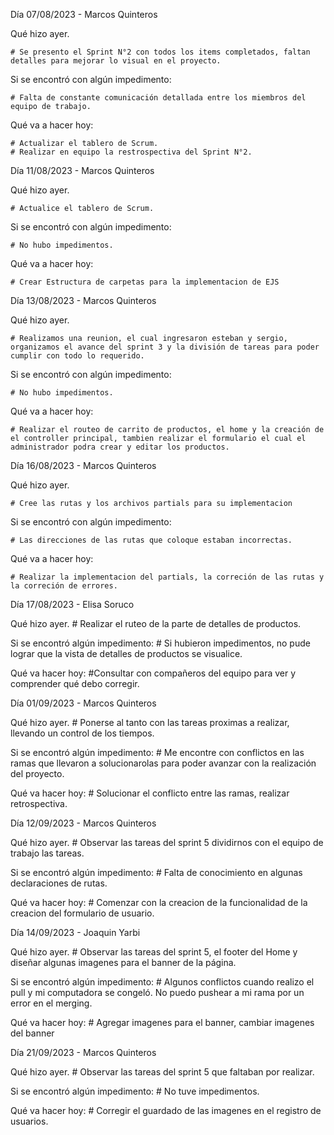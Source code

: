 Día 07/08/2023 - Marcos Quinteros

Qué hizo ayer.

    # Se presento el Sprint N°2 con todos los items completados, faltan detalles para mejorar lo visual en el proyecto.

Si se encontró con algún impedimento:

    # Falta de constante comunicación detallada entre los miembros del equipo de trabajo.

Qué va a hacer hoy:

    # Actualizar el tablero de Scrum.
    # Realizar en equipo la restrospectiva del Sprint N°2.

Día 11/08/2023 - Marcos Quinteros

Qué hizo ayer.

    # Actualice el tablero de Scrum.

Si se encontró con algún impedimento:

    # No hubo impedimentos.

Qué va a hacer hoy:

    # Crear Estructura de carpetas para la implementacion de EJS
  
Día 13/08/2023 - Marcos Quinteros

Qué hizo ayer.

    # Realizamos una reunion, el cual ingresaron esteban y sergio, organizamos el avance del sprint 3 y la división de tareas para poder cumplir con todo lo requerido.

Si se encontró con algún impedimento:

    # No hubo impedimentos.

Qué va a hacer hoy:

    # Realizar el routeo de carrito de productos, el home y la creación de el controller principal, tambien realizar el formulario el cual el administrador podra crear y editar los productos.
  
Día 16/08/2023 - Marcos Quinteros

Qué hizo ayer.

    # Cree las rutas y los archivos partials para su implementacion

Si se encontró con algún impedimento:

    # Las direcciones de las rutas que coloque estaban incorrectas.

Qué va a hacer hoy:

    # Realizar la implementacion del partials, la correción de las rutas y la correción de errores.

Día 17/08/2023 - Elisa Soruco 

Qué hizo ayer.
    # Realizar el ruteo de la parte de detalles de productos. 

Si se encontró algún impedimento: 
    # Si hubieron impedimentos, no pude lograr que la vista de detalles de productos se visualice.  
    
Qué va hacer hoy:
    #Consultar con compañeros del equipo para ver y comprender qué debo corregir.

Día 01/09/2023 - Marcos Quinteros

Qué hizo ayer.
    # Ponerse al tanto con las tareas proximas a realizar, llevando un control de los tiempos.

Si se encontró algún impedimento: 
    # Me encontre con conflictos en las ramas que llevaron a solucionarolas para poder avanzar con la realización del proyecto.
    
Qué va hacer hoy:
    # Solucionar el conflicto entre las ramas, realizar retrospectiva.
    
Día 12/09/2023 - Marcos Quinteros

Qué hizo ayer.
    # Observar las tareas del sprint 5 dividirnos con el equipo de trabajo las tareas.

Si se encontró algún impedimento: 
    # Falta de conocimiento en algunas declaraciones de rutas.
    
Qué va hacer hoy:
    # Comenzar con la creacion de la funcionalidad de la creacion del formulario de usuario.

Día 14/09/2023 - Joaquin Yarbi

Qué hizo ayer.
    # Observar las tareas del sprint 5, el footer del Home y diseñar algunas imagenes para el banner de la página.

Si se encontró algún impedimento: 
    # Algunos conflictos cuando realizo el pull y mi computadora se congeló. No puedo pushear a mi rama por un error en el merging.
    
Qué va hacer hoy:
    # Agregar imagenes para el banner, cambiar imagenes del banner

Día 21/09/2023 - Marcos Quinteros

Qué hizo ayer.
    # Observar las tareas del sprint 5 que faltaban por realizar.

Si se encontró algún impedimento: 
    # No tuve impedimentos.
    
Qué va hacer hoy:
    # Corregir el guardado de las imagenes en el registro de usuarios.

